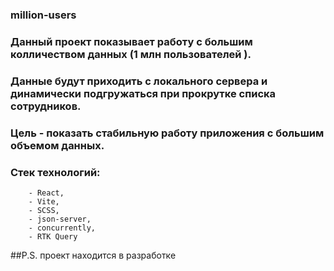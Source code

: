 ### million-users

### Данный проект показывает работу с большим колличеством данных (1 млн пользователей ).
### Данные будут приходить с локального сервера и динамически подгружаться при прокрутке списка сотрудников.
### Цель - показать стабильную работу приложения с большим объемом данных.
### Стек технологий:
        - React,
        - Vite,
        - SCSS,
        - json-server,
        - concurrently,
        - RTK Query 

##P.S. проект находится в разработке
